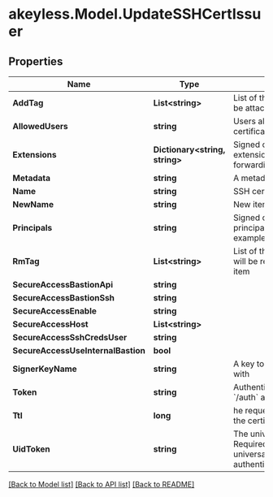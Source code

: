 # akeyless.Model.UpdateSSHCertIssuer

## Properties

Name | Type | Description | Notes
------------ | ------------- | ------------- | -------------
**AddTag** | **List&lt;string&gt;** | List of the new tags that will be attached to this item | [optional] 
**AllowedUsers** | **string** | Users allowed to fetch the certificate, e.g root,ubuntu | 
**Extensions** | **Dictionary&lt;string, string&gt;** | Signed certificates with extensions, e.g permit-port-forwarding&#x3D;\\\&quot;\\\&quot; | [optional] 
**Metadata** | **string** | A metadata about the issuer | [optional] 
**Name** | **string** | SSH certificate issuer name | 
**NewName** | **string** | New item name | [optional] 
**Principals** | **string** | Signed certificates with principal, e.g example_role1,example_role2 | [optional] 
**RmTag** | **List&lt;string&gt;** | List of the existent tags that will be removed from this item | [optional] 
**SecureAccessBastionApi** | **string** |  | [optional] 
**SecureAccessBastionSsh** | **string** |  | [optional] 
**SecureAccessEnable** | **string** |  | [optional] 
**SecureAccessHost** | **List&lt;string&gt;** |  | [optional] 
**SecureAccessSshCredsUser** | **string** |  | [optional] 
**SecureAccessUseInternalBastion** | **bool** |  | [optional] 
**SignerKeyName** | **string** | A key to sign the certificate with | 
**Token** | **string** | Authentication token (see &#x60;/auth&#x60; and &#x60;/configure&#x60;) | [optional] 
**Ttl** | **long** | he requested Time To Live for the certificate, in seconds | 
**UidToken** | **string** | The universal identity token, Required only for universal_identity authentication | [optional] 

[[Back to Model list]](../README.md#documentation-for-models) [[Back to API list]](../README.md#documentation-for-api-endpoints) [[Back to README]](../README.md)

